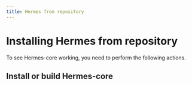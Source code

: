 ```yaml
---
title: Hermes from repository
---
```


# Installing Hermes from repository

To see Hermes-core working, you need to perform the following actions.

## Install or build Hermes-core


